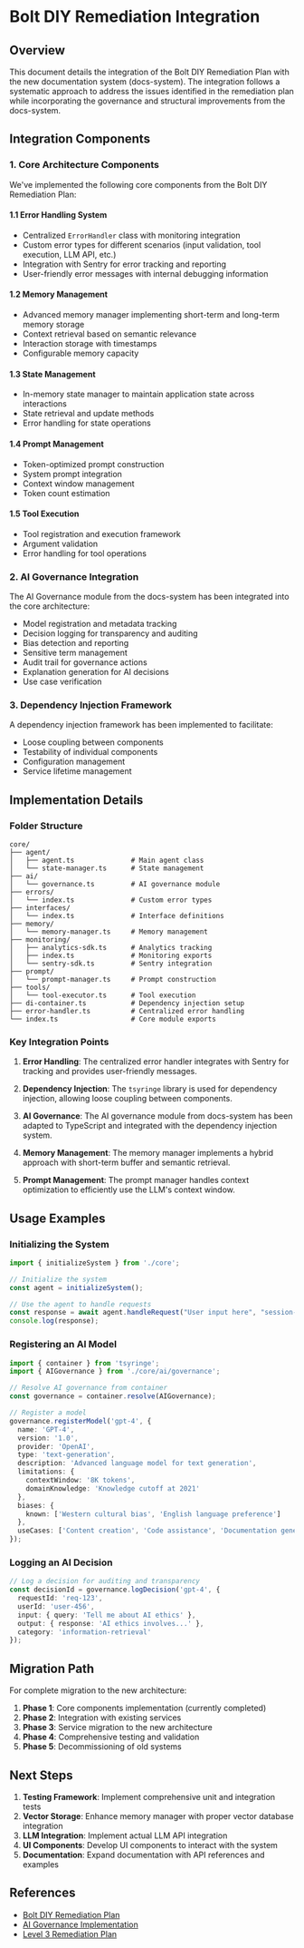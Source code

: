 # Bolt DIY Remediation Integration

## Overview

This document details the integration of the Bolt DIY Remediation Plan with the new documentation system (docs-system). The integration follows a systematic approach to address the issues identified in the remediation plan while incorporating the governance and structural improvements from the docs-system.

## Integration Components

### 1. Core Architecture Components

We've implemented the following core components from the Bolt DIY Remediation Plan:

#### 1.1 Error Handling System

- Centralized `ErrorHandler` class with monitoring integration
- Custom error types for different scenarios (input validation, tool execution, LLM API, etc.)
- Integration with Sentry for error tracking and reporting
- User-friendly error messages with internal debugging information

#### 1.2 Memory Management

- Advanced memory manager implementing short-term and long-term memory storage
- Context retrieval based on semantic relevance
- Interaction storage with timestamps
- Configurable memory capacity

#### 1.3 State Management

- In-memory state manager to maintain application state across interactions
- State retrieval and update methods
- Error handling for state operations

#### 1.4 Prompt Management

- Token-optimized prompt construction
- System prompt integration
- Context window management
- Token count estimation

#### 1.5 Tool Execution

- Tool registration and execution framework
- Argument validation
- Error handling for tool operations

### 2. AI Governance Integration

The AI Governance module from the docs-system has been integrated into the core architecture:

- Model registration and metadata tracking
- Decision logging for transparency and auditing
- Bias detection and reporting
- Sensitive term management
- Audit trail for governance actions
- Explanation generation for AI decisions
- Use case verification

### 3. Dependency Injection Framework

A dependency injection framework has been implemented to facilitate:

- Loose coupling between components
- Testability of individual components
- Configuration management
- Service lifetime management

## Implementation Details

### Folder Structure

```
core/
├── agent/
│   ├── agent.ts              # Main agent class
│   └── state-manager.ts      # State management
├── ai/
│   └── governance.ts         # AI governance module
├── errors/
│   └── index.ts              # Custom error types
├── interfaces/
│   └── index.ts              # Interface definitions
├── memory/
│   └── memory-manager.ts     # Memory management
├── monitoring/
│   ├── analytics-sdk.ts      # Analytics tracking
│   ├── index.ts              # Monitoring exports
│   └── sentry-sdk.ts         # Sentry integration
├── prompt/
│   └── prompt-manager.ts     # Prompt construction
├── tools/
│   └── tool-executor.ts      # Tool execution
├── di-container.ts           # Dependency injection setup
├── error-handler.ts          # Centralized error handling
└── index.ts                  # Core module exports
```

### Key Integration Points

1. **Error Handling**: The centralized error handler integrates with Sentry for tracking and provides user-friendly messages.

2. **Dependency Injection**: The `tsyringe` library is used for dependency injection, allowing loose coupling between components.

3. **AI Governance**: The AI governance module from docs-system has been adapted to TypeScript and integrated with the dependency injection system.

4. **Memory Management**: The memory manager implements a hybrid approach with short-term buffer and semantic retrieval.

5. **Prompt Management**: The prompt manager handles context optimization to efficiently use the LLM's context window.

## Usage Examples

### Initializing the System

```typescript
import { initializeSystem } from './core';

// Initialize the system
const agent = initializeSystem();

// Use the agent to handle requests
const response = await agent.handleRequest("User input here", "session-123");
console.log(response);
```

### Registering an AI Model

```typescript
import { container } from 'tsyringe';
import { AIGovernance } from './core/ai/governance';

// Resolve AI governance from container
const governance = container.resolve(AIGovernance);

// Register a model
governance.registerModel('gpt-4', {
  name: 'GPT-4',
  version: '1.0',
  provider: 'OpenAI',
  type: 'text-generation',
  description: 'Advanced language model for text generation',
  limitations: {
    contextWindow: '8K tokens',
    domainKnowledge: 'Knowledge cutoff at 2021'
  },
  biases: {
    known: ['Western cultural bias', 'English language preference']
  },
  useCases: ['Content creation', 'Code assistance', 'Documentation generation']
});
```

### Logging an AI Decision

```typescript
// Log a decision for auditing and transparency
const decisionId = governance.logDecision('gpt-4', {
  requestId: 'req-123',
  userId: 'user-456',
  input: { query: 'Tell me about AI ethics' },
  output: { response: 'AI ethics involves...' },
  category: 'information-retrieval'
});
```

## Migration Path

For complete migration to the new architecture:

1. **Phase 1**: Core components implementation (currently completed)
2. **Phase 2**: Integration with existing services
3. **Phase 3**: Service migration to the new architecture
4. **Phase 4**: Comprehensive testing and validation
5. **Phase 5**: Decommissioning of old systems

## Next Steps

1. **Testing Framework**: Implement comprehensive unit and integration tests
2. **Vector Storage**: Enhance memory manager with proper vector database integration
3. **LLM Integration**: Implement actual LLM API integration
4. **UI Components**: Develop UI components to interact with the system
5. **Documentation**: Expand documentation with API references and examples

## References

- [Bolt DIY Remediation Plan](attached_assets/Pasted-Bolt-DIY-Remediation-Refactoring-BlueprintDocument-Version-2-1-Incorporates-v2-1-structure-tab-1744899519764.txt)
- [AI Governance Implementation](docs-system/handover/2025-04-16_AI-Governance-Implementation_Handover.md)
- [Level 3 Remediation Plan](docs-system/remediation/Level_3_Remediation_Plan.md)